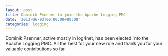 ```yaml
---
layout: post
title: Dominik Psenner to join the Apache Logging PMC
date: '2013-06-03T00:00:00+00:00'
categories: logging
---
```

Dominik Psenner, active mostly in log4net, has been elected into the Apache Logging PMC. All the best for your new role and thank you for your valuable contributions so far.
